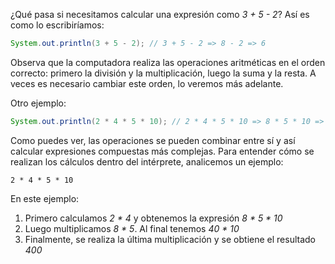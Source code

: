 ¿Qué pasa si necesitamos calcular una expresión como *3 + 5 - 2*? Así es como lo escribiríamos:

```java
System.out.println(3 + 5 - 2); // 3 + 5 - 2 => 8 - 2 => 6
```

Observa que la computadora realiza las operaciones aritméticas en el orden correcto: primero la división y la multiplicación, luego la suma y la resta. A veces es necesario cambiar este orden, lo veremos más adelante.

Otro ejemplo:

```java
System.out.println(2 * 4 * 5 * 10); // 2 * 4 * 5 * 10 => 8 * 5 * 10 => 40 * 10 => 400
```

Como puedes ver, las operaciones se pueden combinar entre sí y así calcular expresiones compuestas más complejas. Para entender cómo se realizan los cálculos dentro del intérprete, analicemos un ejemplo:

```text
2 * 4 * 5 * 10
```

En este ejemplo:

1. Primero calculamos *2 * 4* y obtenemos la expresión *8 * 5 * 10*
2. Luego multiplicamos *8 * 5*. Al final tenemos *40 * 10*
3. Finalmente, se realiza la última multiplicación y se obtiene el resultado *400*

